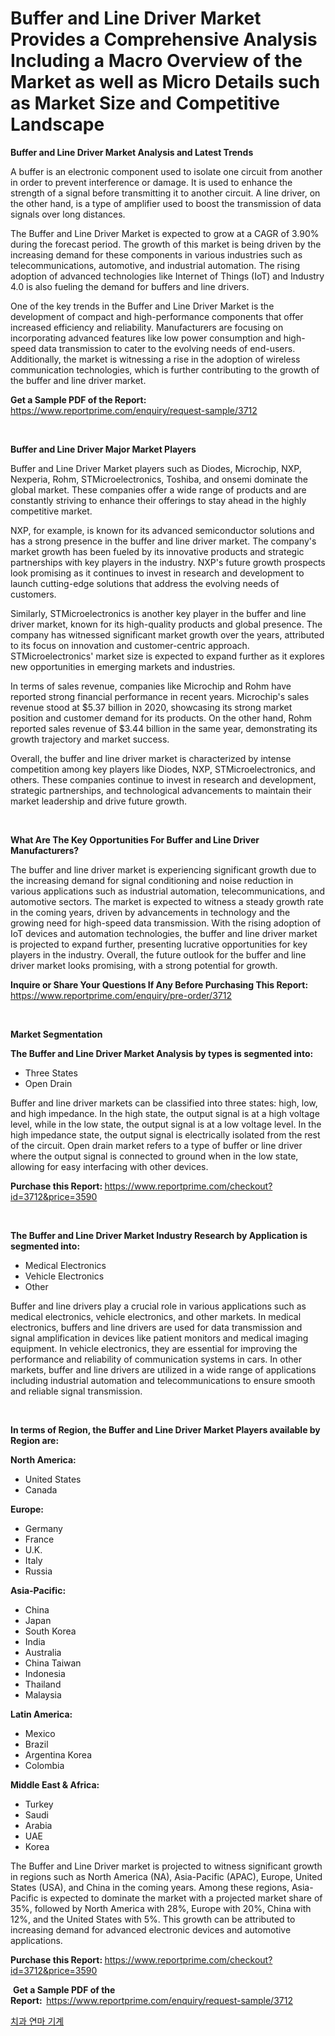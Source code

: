 <p><h1>Buffer and Line Driver Market Provides a Comprehensive Analysis Including a Macro Overview of the Market as well as Micro Details such as Market Size and Competitive Landscape</h1></p><p><strong>Buffer and Line Driver Market Analysis and Latest Trends</strong></p>
<p><p>A buffer is an electronic component used to isolate one circuit from another in order to prevent interference or damage. It is used to enhance the strength of a signal before transmitting it to another circuit. A line driver, on the other hand, is a type of amplifier used to boost the transmission of data signals over long distances.</p><p>The Buffer and Line Driver Market is expected to grow at a CAGR of 3.90% during the forecast period. The growth of this market is being driven by the increasing demand for these components in various industries such as telecommunications, automotive, and industrial automation. The rising adoption of advanced technologies like Internet of Things (IoT) and Industry 4.0 is also fueling the demand for buffers and line drivers.</p><p>One of the key trends in the Buffer and Line Driver Market is the development of compact and high-performance components that offer increased efficiency and reliability. Manufacturers are focusing on incorporating advanced features like low power consumption and high-speed data transmission to cater to the evolving needs of end-users. Additionally, the market is witnessing a rise in the adoption of wireless communication technologies, which is further contributing to the growth of the buffer and line driver market.</p></p>
<p><strong>Get a Sample PDF of the Report:&nbsp;</strong> <a href="https://www.reportprime.com/enquiry/request-sample/3712">https://www.reportprime.com/enquiry/request-sample/3712</a></p>
<p>&nbsp;</p>
<p><strong>Buffer and Line Driver Major Market Players</strong></p>
<p><p>Buffer and Line Driver Market players such as Diodes, Microchip, NXP, Nexperia, Rohm, STMicroelectronics, Toshiba, and onsemi dominate the global market. These companies offer a wide range of products and are constantly striving to enhance their offerings to stay ahead in the highly competitive market.</p><p>NXP, for example, is known for its advanced semiconductor solutions and has a strong presence in the buffer and line driver market. The company's market growth has been fueled by its innovative products and strategic partnerships with key players in the industry. NXP's future growth prospects look promising as it continues to invest in research and development to launch cutting-edge solutions that address the evolving needs of customers.</p><p>Similarly, STMicroelectronics is another key player in the buffer and line driver market, known for its high-quality products and global presence. The company has witnessed significant market growth over the years, attributed to its focus on innovation and customer-centric approach. STMicroelectronics' market size is expected to expand further as it explores new opportunities in emerging markets and industries.</p><p>In terms of sales revenue, companies like Microchip and Rohm have reported strong financial performance in recent years. Microchip's sales revenue stood at $5.37 billion in 2020, showcasing its strong market position and customer demand for its products. On the other hand, Rohm reported sales revenue of $3.44 billion in the same year, demonstrating its growth trajectory and market success.</p><p>Overall, the buffer and line driver market is characterized by intense competition among key players like Diodes, NXP, STMicroelectronics, and others. These companies continue to invest in research and development, strategic partnerships, and technological advancements to maintain their market leadership and drive future growth.</p></p>
<p>&nbsp;</p>
<p><strong>What Are The Key Opportunities For Buffer and Line Driver Manufacturers?</strong></p>
<p><p>The buffer and line driver market is experiencing significant growth due to the increasing demand for signal conditioning and noise reduction in various applications such as industrial automation, telecommunications, and automotive sectors. The market is expected to witness a steady growth rate in the coming years, driven by advancements in technology and the growing need for high-speed data transmission. With the rising adoption of IoT devices and automation technologies, the buffer and line driver market is projected to expand further, presenting lucrative opportunities for key players in the industry. Overall, the future outlook for the buffer and line driver market looks promising, with a strong potential for growth.</p></p>
<p><strong>Inquire or Share Your Questions If Any Before Purchasing This Report:</strong> <a href="https://www.reportprime.com/enquiry/pre-order/3712">https://www.reportprime.com/enquiry/pre-order/3712</a></p>
<p>&nbsp;</p>
<p><strong>Market Segmentation</strong></p>
<p><strong>The Buffer and Line Driver Market Analysis by types is segmented into:</strong></p>
<p><ul><li>Three States</li><li>Open Drain</li></ul></p>
<p><p>Buffer and line driver markets can be classified into three states: high, low, and high impedance. In the high state, the output signal is at a high voltage level, while in the low state, the output signal is at a low voltage level. In the high impedance state, the output signal is electrically isolated from the rest of the circuit. Open drain market refers to a type of buffer or line driver where the output signal is connected to ground when in the low state, allowing for easy interfacing with other devices.</p></p>
<p><strong>Purchase this Report:&nbsp;</strong><a href="https://www.reportprime.com/checkout?id=3712&price=3590">https://www.reportprime.com/checkout?id=3712&price=3590</a></p>
<p>&nbsp;</p>
<p><strong>The Buffer and Line Driver Market Industry Research by Application is segmented into:</strong></p>
<p><ul><li>Medical Electronics</li><li>Vehicle Electronics</li><li>Other</li></ul></p>
<p><p>Buffer and line drivers play a crucial role in various applications such as medical electronics, vehicle electronics, and other markets. In medical electronics, buffers and line drivers are used for data transmission and signal amplification in devices like patient monitors and medical imaging equipment. In vehicle electronics, they are essential for improving the performance and reliability of communication systems in cars. In other markets, buffer and line drivers are utilized in a wide range of applications including industrial automation and telecommunications to ensure smooth and reliable signal transmission.</p></p>
<p>&nbsp;</p>
<p><strong>In terms of Region, the Buffer and Line Driver Market Players available by Region are:</strong></p>
<p>
    <p> <strong> North America: </strong>
        <ul>
            <li>United States</li>
            <li>Canada</li>
        </ul>
        </p> 
    <p> <strong> Europe: </strong>
        <ul>
            <li>Germany</li>
            <li>France</li>
            <li>U.K.</li>
            <li>Italy</li>
            <li>Russia</li>
        </ul>
        </p> 
    <p> <strong> Asia-Pacific: </strong>
        <ul>
            <li>China</li>
            <li>Japan</li>
            <li>South Korea</li>
            <li>India</li>
            <li>Australia</li>
            <li>China Taiwan</li>
            <li>Indonesia</li>
            <li>Thailand</li>
            <li>Malaysia</li>
        </ul>
        </p> 
    <p> <strong> Latin America: </strong>
        <ul>
            <li>Mexico</li>
            <li>Brazil</li>
            <li>Argentina Korea</li>
            <li>Colombia</li>
        </ul>
        </p> 
    <p> <strong> Middle East & Africa: </strong>
        <ul>
            <li>Turkey</li>
            <li>Saudi</li>
            <li>Arabia</li>
            <li>UAE</li>
            <li>Korea</li>
        </ul>
    </p>
    </p>
<p><p>The Buffer and Line Driver market is projected to witness significant growth in regions such as North America (NA), Asia-Pacific (APAC), Europe, United States (USA), and China in the coming years. Among these regions, Asia-Pacific is expected to dominate the market with a projected market share of 35%, followed by North America with 28%, Europe with 20%, China with 12%, and the United States with 5%. This growth can be attributed to increasing demand for advanced electronic devices and automotive applications.</p></p>
<p><strong>Purchase this Report: </strong><a href="https://www.reportprime.com/checkout?id=3712&price=3590">https://www.reportprime.com/checkout?id=3712&price=3590</a></p>
<p>&nbsp;<strong>Get a Sample PDF of the Report:&nbsp;&nbsp;</strong><a href="https://www.reportprime.com/enquiry/request-sample/3712">https://www.reportprime.com/enquiry/request-sample/3712</a></p>
<p><strong></strong></p>
<p><p><a href="https://github.com/qpfbabw35734906/Market-Research-Report-List-1/blob/main/223102113739.md">치과 연마 기계</a></p></p>